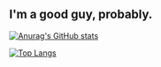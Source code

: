 ## I'm a good guy, probably.
[![Anurag's GitHub stats](https://github-readme-stats.vercel.app/api?username=kotakanazawa&show_icons=true&theme=dracula)](https://github.com/anuraghazra/github-readme-stats)

[![Top Langs](https://github-readme-stats.vercel.app/api/top-langs/?username=anuraghazra&layout=compact)](https://github.com/anuraghazra/github-readme-stats)

